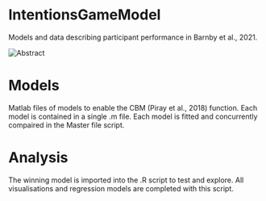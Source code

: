 # IntentionsGameModel
Models and data describing participant performance in Barnby et al., 2021.

![Abstract](https://github.com/josephmbarnby/Barnby_etal_2021_SVO/edit/main/GraphicalAbstractAlternative.png)

# Models

Matlab files of models to enable the CBM (Piray et al., 2018) function.
Each model is contained in a single .m file.
Each model is fitted and concurrently compaired in the Master file script.

# Analysis

The winning model is imported into the .R script to test and explore.
All visualisations and regression models are completed with this script.
